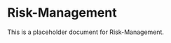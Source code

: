 ﻿<!-- 
---
title: "Risk-Management"
description: "Placeholder description for Risk-Management"
author: "VintageDon"
tags: ["placeholder", "documentation"]
category: "Compliance"
kb_type: "Reference"
version: "0.1"
status: "Draft"
last_updated: "2025-03-16"
---
-->

# Risk-Management

This is a placeholder document for Risk-Management.

